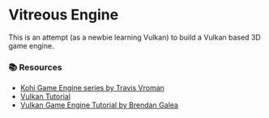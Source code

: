 # Vitreous Engine

This is an attempt (as a newbie learning Vulkan) to build a Vulkan based 3D game engine.

### :books: Resources

- [Kohi Game Engine series by Travis Vroman](https://www.youtube.com/watch?v=dHPuU-DJoBM&list=PLv8Ddw9K0JPg1BEO-RS-0MYs423cvLVtj)
- [Vulkan Tutorial](https://vulkan-tutorial.com/)
- [Vulkan Game Engine Tutorial by Brendan Galea](https://www.youtube.com/watch?v=Y9U9IE0gVHA&list=PL8327DO66nu9qYVKLDmdLW_84-yE4auCR)
